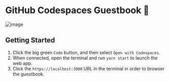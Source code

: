 # GitHub Codespaces Guestbook 📖

![image](https://user-images.githubusercontent.com/116461/92313696-79b6d180-ef83-11ea-9fce-eb57e3ef0182.png)

## Getting Started

1. Click the big green `Code` button, and then select `Open with Codespaces`.
1. When connected, open the terminal and run `yarn start` to launch the web app.
1. Click the `https://localhost:3000` URL in the terminal in order to browser the guestbook.
